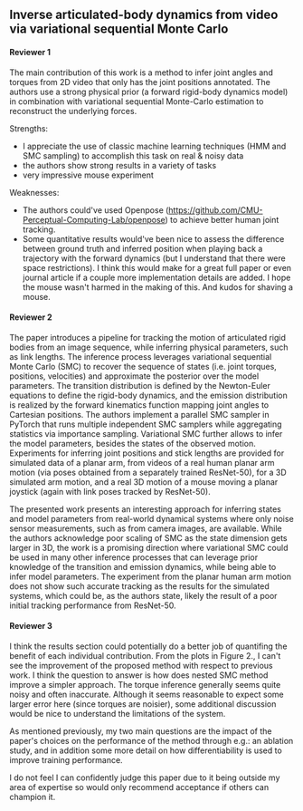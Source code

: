 ## Inverse articulated-body dynamics from video via variational sequential Monte Carlo

#### Reviewer 1
The main contribution of this work is a method to infer joint angles and torques from 2D video that only has the joint positions annotated. The authors use a strong physical prior (a forward rigid-body dynamics model) in combination with variational sequential Monte-Carlo estimation to reconstruct the underlying forces.

Strengths:
- I appreciate the use of classic machine learning techniques (HMM and SMC sampling) to accomplish this task on real & noisy data
- the authors show strong results in a variety of tasks
- very impressive mouse experiment

Weaknesses:
- The authors could've used Openpose (https://github.com/CMU-Perceptual-Computing-Lab/openpose) to achieve better human joint tracking.
- Some quantitative results would've been nice to assess the difference between ground truth and inferred position when playing back a trajectory with the forward dynamics (but I understand that there were space restrictions). I think this would make for a great full paper or even journal article if a couple more implementation details are added.
I hope the mouse wasn't harmed in the making of this. And kudos for shaving a mouse.

#### Reviewer 2
The paper introduces a pipeline for tracking the motion of articulated rigid bodies from an image sequence, while inferring physical parameters, such as link lengths. The inference process leverages variational sequential Monte Carlo (SMC) to recover the sequence of states (i.e. joint torques, positions, velocities) and approximate the posterior over the model parameters. The transition distribution is defined by the Newton-Euler equations to define the rigid-body dynamics, and the emission distribution is realized by the forward kinematics function mapping joint angles to Cartesian positions. The authors implement a parallel SMC sampler in PyTorch that runs multiple independent SMC samplers while aggregating statistics via importance sampling. Variational SMC further allows to infer the model parameters, besides the states of the observed motion. Experiments for inferring joint positions and stick lengths are provided for simulated data of a planar arm, from videos of a real human planar arm motion (via poses obtained from a separately trained ResNet-50), for a 3D simulated arm motion, and a real 3D motion of a mouse moving a planar joystick (again with link poses tracked by ResNet-50).

The presented work presents an interesting approach for inferring states and model parameters from real-world dynamical systems where only noise sensor measurements, such as from camera images, are available. While the authors acknowledge poor scaling of SMC as the state dimension gets larger in 3D, the work is a promising direction where variational SMC could be used in many other inference processes that can leverage prior knowledge of the transition and emission dynamics, while being able to infer model parameters. The experiment from the planar human arm motion does not show such accurate tracking as the results for the simulated systems, which could be, as the authors state, likely the result of a poor initial tracking performance from ResNet-50.

#### Reviewer 3
I think the results section could potentially do a better job of quantifing the benefit of each individual contribution. From the plots in Figure 2., I can't see the improvement of the proposed method with respect to previous work. I think the question to answer is how does nested SMC method improve a simpler approach.
The torque inference generally seems quite noisy and often inaccurate. Although it seems reasonable to expect some larger error here (since torques are noisier), some additional discussion would be nice to understand the limitations of the system.

As mentioned previously, my two main questions are the impact of the paper's choices on the performance of the method through e.g.: an ablation study, and in addition some more detail on how differentiability is used to improve training performance.

I do not feel I can confidently judge this paper due to it being outside my area of expertise so would only recommend acceptance if others can champion it.